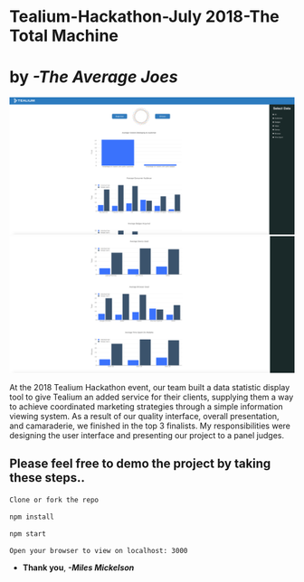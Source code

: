 # Tealium-Hackathon-July 2018-The Total Machine 
# by ***-The Average Joes***

![](images/ProjectScreenshot.png)
![](images/ProjectScreenshot2.png)

At the 2018 Tealium Hackathon event, our team built a data statistic 
display tool to give Tealium an added service for their clients, 
supplying them a way to achieve coordinated marketing strategies 
through a simple information viewing system. As a result of our 
quality interface, overall presentation, and camaraderie, we finished 
in the top 3 finalists. My responsibilities were designing the user 
interface and presenting our project to a panel judges.

## Please feel free to demo the project by taking these steps..
```
Clone or fork the repo
```
```
npm install
```
```
npm start
```
```
Open your browser to view on localhost: 3000
```
* **Thank you**, ***-Miles Mickelson***
